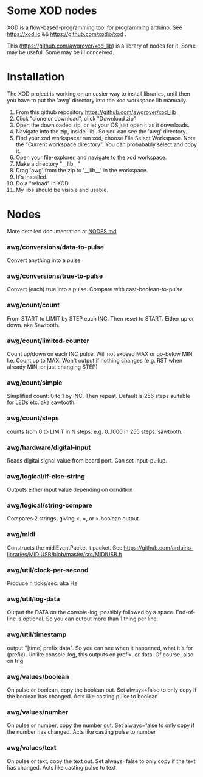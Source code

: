 # Some XOD nodes

XOD is a flow-based-programming tool for programming arduino. See https://xod.io && https://github.com/xodio/xod .

This (https://github.com/awgrover/xod_lib) is a library of nodes for it. Some may be useful. Some may be ill conceived.

# Installation

The XOD project is working on an easier way to install libraries, until then you have to put the 'awg' directory into the xod workspace lib manually.

1. From this github repository https://github.com/awgrover/xod_lib
1. Click "clone or download", click "Download zip"
1. Open the downloaded zip, or let your OS just open it as it downloads.
1. Navigate into the zip, inside 'lib'. So you can see the 'awg' directory.
1. Find your xod workspace: run xod, choose File:Select Workspace. Note the "Current workspace directory". You can probabably select and copy it.
1. Open your file-explorer, and navigate to the xod workspace.
1. Make a directory "\_\_lib\_\_"
1. Drag 'awg' from the zip to '\_\_lib\_\_' in the workspace.
1. It's installed.
1. Do a "reload" in XOD.
1. My libs should be visible and usable.

# Nodes 
More detailed documentation at [NODES.md](/NODES.md)
<span id="auto generated below here"></span>
### awg/conversions/data-to-pulse
Convert anything into a pulse
### awg/conversions/true-to-pulse
Convert (each) true into a pulse. Compare with cast-boolean-to-pulse
### awg/count/count
From START to LIMIT by STEP each INC. Then reset to START. Either up or down. aka Sawtooth.
### awg/count/limited-counter
Count up/down on each  INC pulse. Will not exceed MAX or go-below MIN. I.e. Count up to MAX. Won't output if nothing changes (e.g. RST when already MIN, or just changing STEP)
### awg/count/simple
Simplified count: 0 to 1 by INC. Then repeat. Default is 256 steps suitable for LEDs etc. aka sawtooth.
### awg/count/steps
counts from 0 to LIMIT in N steps. e.g. 0..1000 in 255 steps. sawtooth.
### awg/hardware/digital-input
Reads digital signal value from board port. Can set input-pullup.
### awg/logical/if-else-string
Outputs either input value depending on condition
### awg/logical/string-compare
Compares 2 strings, giving <, =, or > boolean output.
### awg/midi
Constructs the midiEventPacket_t packet.  See https://github.com/arduino-libraries/MIDIUSB/blob/master/src/MIDIUSB.h
### awg/util/clock-per-second
Produce n ticks/sec. aka Hz
### awg/util/log-data
Output the DATA on the console-log, possibly followed by a space. End-of-line is optional. So you can output more than 1 thing per line.
### awg/util/timestamp
output "[time] prefix data". So you can see when it happened, what it's for (prefix). Unlike console-log, this outputs on prefix, or data. Of course, also on trig.
### awg/values/boolean
On pulse or boolean, copy the boolean out. Set always=false to only copy if the boolean has changed. Acts like casting pulse to boolean
### awg/values/number
On pulse or number, copy the number out. Set always=false to only copy if the number has changed. Acts like casting pulse to number
### awg/values/text
On pulse or text, copy the text out. Set always=false to only copy if the text has changed. Acts like casting pulse to text
